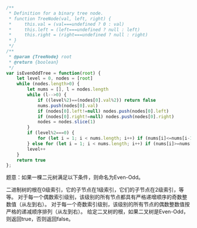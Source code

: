 ```javascript
/**
 * Definition for a binary tree node.
 * function TreeNode(val, left, right) {
 *     this.val = (val===undefined ? 0 : val)
 *     this.left = (left===undefined ? null : left)
 *     this.right = (right===undefined ? null : right)
 * }
 */
/**
 * @param {TreeNode} root
 * @return {boolean}
 */
var isEvenOddTree = function(root) {
    let level = 0, nodes = [root]
    while (nodes.length>0) {
        let nums = [], l = nodes.length
        while (l-->0) {
            if ((level%2)==(nodes[0].val%2)) return false
            nums.push(nodes[0].val)
            if (nodes[0].left!=null) nodes.push(nodes[0].left)
            if (nodes[0].right!=null) nodes.push(nodes[0].right)
            nodes = nodes.slice(1)
        }
        if (level%2===0) {
            for (let i = 1; i < nums.length; i++) if (nums[i]<=nums[i-1]) return false
        } else for (let i = 1; i < nums.length; i++) if (nums[i]>=nums[i-1]) return false
        level++
    }
    return true
};
```

题意：如果一棵二元树满足以下条件，则命名为Even-Odd。

二进制树的根在0级索引，它的子节点在1级索引，它们的子节点在2级索引，等等。
对于每一个偶数索引级别，该级别的所有节点都具有严格递增顺序的奇数整数值（从左到右）。
对于每一个奇数索引级别，该级别的所有节点的偶数整数值按严格的递减顺序排列（从左到右）。
给定二叉树的根，如果二叉树是Even-Odd，则返回true，否则返回false。

 